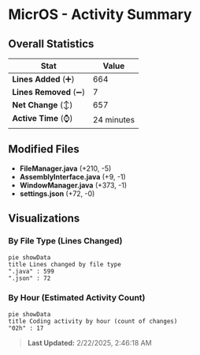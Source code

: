 # MicrOS - Activity Summary 

## Overall Statistics

| Stat                   | Value                                                             |
| ---------------------- | ----------------------------------------------------------------- |
| **Lines Added** (➕)   | 664                                          |
| **Lines Removed** (➖) | 7                                        |
| **Net Change** (↕)    | 657                |
| **Active Time** (⌚)   | 24 minutes |


## Modified Files
- **FileManager.java** (+210, -5)
- **AssemblyInterface.java** (+9, -1)
- **WindowManager.java** (+373, -1)
- **settings.json** (+72, -0)

## Visualizations

### By File Type (Lines Changed)

```mermaid
pie showData
title Lines changed by file type
".java" : 599
".json" : 72
```

### By Hour (Estimated Activity Count)

```mermaid
pie showData
title Coding activity by hour (count of changes)
"02h" : 17
```


> **Last Updated:** 2/22/2025, 2:46:18 AM